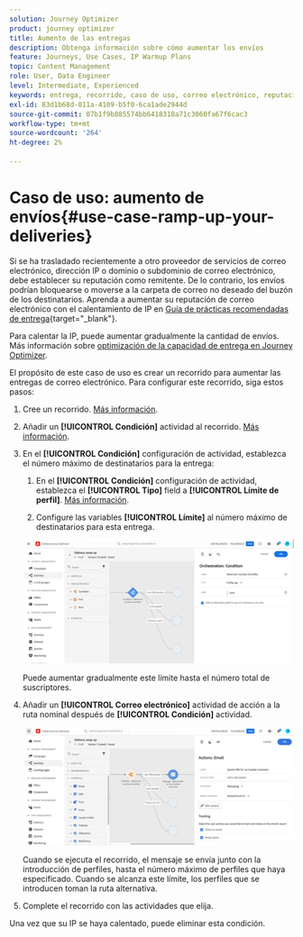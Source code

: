 ```yaml
---
solution: Journey Optimizer
product: journey optimizer
title: Aumento de las entregas
description: Obtenga información sobre cómo aumentar los envíos
feature: Journeys, Use Cases, IP Warmup Plans
topic: Content Management
role: User, Data Engineer
level: Intermediate, Experienced
keywords: entrega, recorrido, caso de uso, correo electrónico, reputación
exl-id: 83d1b68d-011a-4109-b5f0-6ca1ade2944d
source-git-commit: 07b1f9b885574bb6418310a71c3060fa67f6cac3
workflow-type: tm+mt
source-wordcount: '264'
ht-degree: 2%

---
```


# Caso de uso: aumento de envíos{#use-case-ramp-up-your-deliveries}

Si se ha trasladado recientemente a otro proveedor de servicios de correo electrónico, dirección IP o dominio o subdominio de correo electrónico, debe establecer su reputación como remitente. De lo contrario, los envíos podrían bloquearse o moverse a la carpeta de correo no deseado del buzón de los destinatarios. Aprenda a aumentar su reputación de correo electrónico con el calentamiento de IP en [Guía de prácticas recomendadas de entrega](https://experienceleague.adobe.com/docs/deliverability-learn/deliverability-best-practice-guide/additional-resources/generic-resources/increase-reputation-with-ip-warming.html?lang=es){target="_blank"}.

Para calentar la IP, puede aumentar gradualmente la cantidad de envíos. Más información sobre [optimización de la capacidad de entrega en Journey Optimizer](../reports/deliverability.md).

El propósito de este caso de uso es crear un recorrido para aumentar las entregas de correo electrónico. Para configurar este recorrido, siga estos pasos:

1. Cree un recorrido. [Más información](journey-gs.md).

1. Añadir un **[!UICONTROL Condición]** actividad al recorrido. [Más información](condition-activity.md).

1. En el **[!UICONTROL Condición]** configuración de actividad, establezca el número máximo de destinatarios para la entrega:

   1. En el **[!UICONTROL Condición]** configuración de actividad, establezca el **[!UICONTROL Tipo]** field a **[!UICONTROL Límite de perfil]**. [Más información](condition-activity.md#profile_cap).

   1. Configure las variables **[!UICONTROL Límite]** al número máximo de destinatarios para esta entrega.

   ![](assets/profile-cap-condition.png)

   Puede aumentar gradualmente este límite hasta el número total de suscriptores.

1. Añadir un **[!UICONTROL Correo electrónico]** actividad de acción a la ruta nominal después de **[!UICONTROL Condición]** actividad.

   ![](assets/ramp-up-deliveries-message.png)

   Cuando se ejecuta el recorrido, el mensaje se envía junto con la introducción de perfiles, hasta el número máximo de perfiles que haya especificado. Cuando se alcanza este límite, los perfiles que se introducen toman la ruta alternativa.

1. Complete el recorrido con las actividades que elija.

Una vez que su IP se haya calentado, puede eliminar esta condición.
